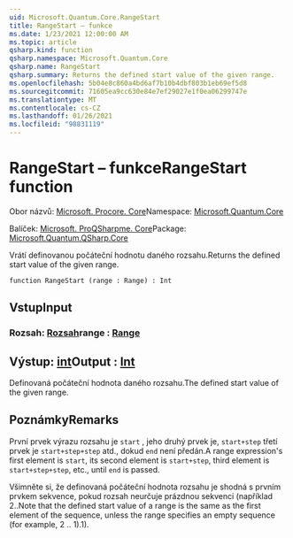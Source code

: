 ```yaml
---
uid: Microsoft.Quantum.Core.RangeStart
title: RangeStart – funkce
ms.date: 1/23/2021 12:00:00 AM
ms.topic: article
qsharp.kind: function
qsharp.namespace: Microsoft.Quantum.Core
qsharp.name: RangeStart
qsharp.summary: Returns the defined start value of the given range.
ms.openlocfilehash: 5b04e8c860a4bd6af7b10b4dbf803b1eb69ef5d8
ms.sourcegitcommit: 71605ea9cc630e84e7ef29027e1f0ea06299747e
ms.translationtype: MT
ms.contentlocale: cs-CZ
ms.lasthandoff: 01/26/2021
ms.locfileid: "98831119"
---
```

# <a name="rangestart-function"></a><span data-ttu-id="845a2-102">RangeStart – funkce</span><span class="sxs-lookup"><span data-stu-id="845a2-102">RangeStart function</span></span>

<span data-ttu-id="845a2-103">Obor názvů: [Microsoft. Procore. Core](xref:Microsoft.Quantum.Core)</span><span class="sxs-lookup"><span data-stu-id="845a2-103">Namespace: [Microsoft.Quantum.Core](xref:Microsoft.Quantum.Core)</span></span>

<span data-ttu-id="845a2-104">Balíček: [Microsoft. ProQSharpme. Core](https://nuget.org/packages/Microsoft.Quantum.QSharp.Core)</span><span class="sxs-lookup"><span data-stu-id="845a2-104">Package: [Microsoft.Quantum.QSharp.Core](https://nuget.org/packages/Microsoft.Quantum.QSharp.Core)</span></span>


<span data-ttu-id="845a2-105">Vrátí definovanou počáteční hodnotu daného rozsahu.</span><span class="sxs-lookup"><span data-stu-id="845a2-105">Returns the defined start value of the given range.</span></span>

```qsharp
function RangeStart (range : Range) : Int
```


## <a name="input"></a><span data-ttu-id="845a2-106">Vstup</span><span class="sxs-lookup"><span data-stu-id="845a2-106">Input</span></span>

### <a name="range--range"></a><span data-ttu-id="845a2-107">Rozsah: [Rozsah](xref:microsoft.quantum.lang-ref.range)</span><span class="sxs-lookup"><span data-stu-id="845a2-107">range : [Range](xref:microsoft.quantum.lang-ref.range)</span></span>





## <a name="output--int"></a><span data-ttu-id="845a2-108">Výstup: [int](xref:microsoft.quantum.lang-ref.int)</span><span class="sxs-lookup"><span data-stu-id="845a2-108">Output : [Int](xref:microsoft.quantum.lang-ref.int)</span></span>

<span data-ttu-id="845a2-109">Definovaná počáteční hodnota daného rozsahu.</span><span class="sxs-lookup"><span data-stu-id="845a2-109">The defined start value of the given range.</span></span>

## <a name="remarks"></a><span data-ttu-id="845a2-110">Poznámky</span><span class="sxs-lookup"><span data-stu-id="845a2-110">Remarks</span></span>

<span data-ttu-id="845a2-111">První prvek výrazu rozsahu je `start` , jeho druhý prvek je, `start+step` třetí prvek je `start+step+step` atd., dokud `end` není předán.</span><span class="sxs-lookup"><span data-stu-id="845a2-111">A range expression's first element is `start`, its second element is `start+step`, third element is `start+step+step`, etc., until `end` is passed.</span></span>

<span data-ttu-id="845a2-112">Všimněte si, že definovaná počáteční hodnota rozsahu je shodná s prvním prvkem sekvence, pokud rozsah neurčuje prázdnou sekvenci (například 2..</span><span class="sxs-lookup"><span data-stu-id="845a2-112">Note that the defined start value of a range is the same as the first element of the sequence, unless the range specifies an empty sequence (for example, 2 ..</span></span> <span data-ttu-id="845a2-113">1).</span><span class="sxs-lookup"><span data-stu-id="845a2-113">1).</span></span>
